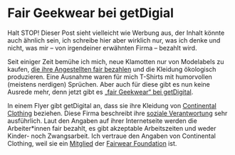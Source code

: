 # Fair Geekwear bei getDigial

Halt STOP! Dieser Post sieht vielleicht wie Werbung aus, der Inhalt könnte
auch ähnlich sein, ich schreibe hier aber wirklich nur, was ich denke und
nicht, was mir – von irgendeiner erwähnten Firma – bezahlt wird.

Seit einiger Zeit bemühe ich mich, neue Klamotten nur von Modelabels zu
kaufen, [die ihre Angestellten fair bezahlen][glimpse] und die Kleidung
ökologisch produzieren. Eine Ausnahme waren für mich T-Shirts mit humorvollen
(meistens nerdigen) Sprüchen. Aber auch für diese gibt es nun keine Ausrede
mehr, denn jetzt gibt es [„fair Geekwear“ bei getDigital][fair geekwear].

In einem Flyer gibt getDigital an, dass sie ihre Kleidung von [Continental
Clothing][] beziehen. Diese Firma beschreibt ihre [soziale Verantwortung][]
sehr ausführlich. Laut den Angaben auf ihrer Internetseite werden die
Arbeiter*innen fair bezahlt, es gibt akzeptable Arbeitszeiten und weder
Kinder- noch Zwangsarbeit. Ich vertraue den Angaben von Continental Clothing,
weil sie ein [Mitglied][] der [Fairwear Foundation][] ist.


[glimpse]: /2014/saubere-kleidung/

[fair geekwear]: https://www.getdigital.de/infos/fairwear.html

[Continental Clothing]: https://www.continentalclothing.de/

[soziale Verantwortung]: https://www.continentalclothing.de/info/soziale-verantwortung

[Mitglied]: http://www.fairwear.org/528/company/continental_clothing_company_ltd/?companyId=22

[fairwear foundation]: http://www.fairwear.org/
